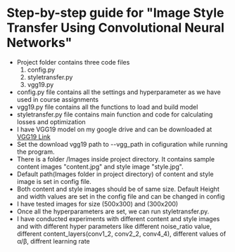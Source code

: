 # Step-by-step guide for "Image Style Transfer Using Convolutional Neural Networks"
* Project folder contains three code files
    1. config.py
    2. styletransfer.py
    3. vgg19.py
* config.py file contains all the settings and hyperparameter as we have used in course assignments
* vgg19.py file contains all the functions to load and build model
* styletransfer.py file contains main function and code for calculating losses and optimization
* I have VGG19 model on my google drive and can be downloaded at [VGG19 Link](https://drive.google.com/file/d/1no_STC6Hldml1lD3gcso1_Tl_g99JW7_/view?usp=sharing) 
* Set the download vgg19 path to --vgg_path in cofiguration while running the program.
* There is a folder /Images inside project directory. It contains sample content images "content.jpg" and style image "style.jpg".
* Default path(Images folder in project directory) of content and style image is set in config file.
* Both content and style images should be of same size. Default Height and width values are set in the config file and can be changed in config 
* I have tested images for size (500x300) and (300x200)
* Once all the hyperparameters are set, we can run styletransfer.py.
* I have conducted experiments with different content and style images and with different hyper parameters like different noise_ratio value, different content_layers(conv1_2, conv2_2, conv4_4), different values of α/β, diffrent learning rate